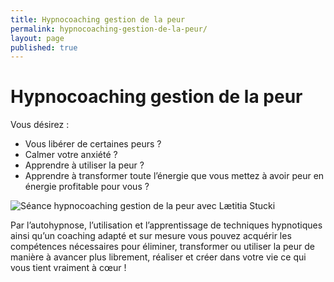 ```yaml
---
title: Hypnocoaching gestion de la peur
permalink: hypnocoaching-gestion-de-la-peur/
layout: page
published: true
---
```


# Hypnocoaching gestion de la peur

Vous désirez :

- Vous libérer de certaines peurs ?
- Calmer votre anxiété ?
- Apprendre à utiliser la peur ?
- Apprendre à transformer toute l’énergie que vous mettez à avoir peur en énergie profitable pour vous ?

![Séance hypnocoaching gestion de la peur avec Lætitia Stucki](../images/laetitia-stucki-hypnose-002.jpg)

Par l’autohypnose, l’utilisation et l’apprentissage de techniques hypnotiques ainsi qu’un coaching adapté et sur mesure vous pouvez acquérir les compétences nécessaires pour éliminer, transformer ou utiliser la peur de manière à avancer plus librement, réaliser et créer dans votre vie ce qui vous tient vraiment à cœur !
